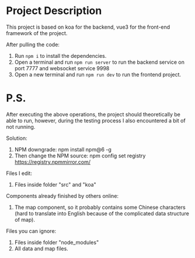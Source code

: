 # Project Description

This project is based on koa for the backend, vue3 for the front-end framework of the project.

After pulling the code: 
1. Run `npm i` to install the dependencies. 
2. Open a terminal and run `npm run server` to run the backend service on port 7777 and websocket service 9998
3. Open a new terminal and run `npm run dev` to run the frontend project.

# P.S.

After executing the above operations, the project should theoretically be able to run, however, during the testing process I also encountered a bit of not running.

Solution:
1. NPM downgrade: npm install npm@6 -g 
2. Then change the NPM source: npm config set registry https://registry.npmmirror.com/ 

Files I edit:
1. Files inside folder "src" and "koa"

Components already finished by others online:
1. The map component, so it probably contains some Chinese characters (hard to translate into English because of the complicated data structure of map).

Files you can ignore:
1. Files inside folder "node_modules"
2. All data and map files.
